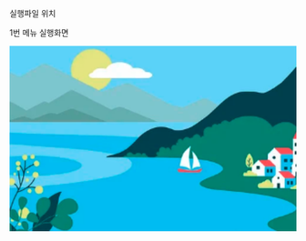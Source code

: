
실행파일 위치

1번 메뉴 실행화면

<img src='https://github.com/jerry10004/2023PP1_Project1/blob/master/screenshots/%E1%84%89%E1%85%B3%E1%84%8F%E1%85%B3%E1%84%85%E1%85%B5%E1%86%AB%E1%84%89%E1%85%A3%E1%86%BA%202023-09-01%20%E1%84%8B%E1%85%A9%E1%84%8C%E1%85%A5%E1%86%AB%2010.56.19.png?raw=true' width='800'>
